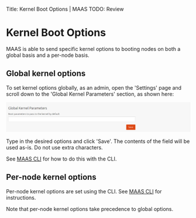 Title: Kernel Boot Options | MAAS
TODO: Review


# Kernel Boot Options

MAAS is able to send specific kernel options to booting nodes on both a global
basis and a per-node basis.


## Global kernel options

To set kernel options globally, as an admin, open the 'Settings' page and
scroll down to the 'Global Kernel Parameters' section, as shown here:

![global kernel options][img__2.1_global-kernel-options]

Type in the desired options and click 'Save'. The contents of the field will be
used as-is. Do not use extra characters.

See [MAAS CLI][cli-set-the-default-kernel-boot-options] for how to do this with
the CLI.


## Per-node kernel options

Per-node kernel options are set using the CLI. See
[MAAS CLI][cli-specify-kernel-boot-options-for-a-machine] for instructions.

Note that per-node kernel options take precedence to global options.


<!-- LINKS -->

[cli-set-the-default-kernel-boot-options]: manage-cli-advanced.md#set-the-default-kernel-boot-options
[cli-specify-kernel-boot-options-for-a-machine]: manage-cli-advanced.md#specify-kernel-boot-options-for-a-machine

[img__2.1_global-kernel-options]: ../media/installconfig-kernel-boot-options__2.1_global_kernel_options.png
